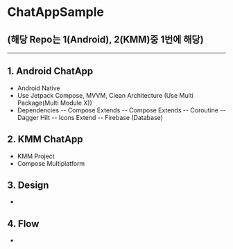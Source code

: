 # ChatAppSample
## (해당 Repo는 1(Android), 2(KMM)중 1번에 해당)
---
## 1. Android ChatApp
- Android Native
- Use Jetpack Compose, MVVM, Clean Architecture (Use Multi Package(Multi Module X))
- Dependencies
-- Compose Extends
-- Compose Extends
-- Coroutine
-- Dagger Hilt
-- Icons Extend
-- Firebase (Database)

## 2. KMM ChatApp
- KMM Project
- Compose Multiplatform

## 3. Design
- 

## 4. Flow
- 
